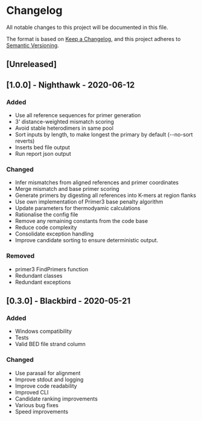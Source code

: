 # Changelog
All notable changes to this project will be documented in this file.

The format is based on [Keep a Changelog](https://keepachangelog.com/en/1.0.0/),
and this project adheres to [Semantic Versioning](https://semver.org/spec/v2.0.0.html).

## [Unreleased]

## [1.0.0] - Nighthawk - 2020-06-12
### Added
- Use all reference sequences for primer generation
- 3' distance-weighted mismatch scoring
- Avoid stable heterodimers in same pool
- Sort inputs by length, to make longest the primary by default (--no-sort reverts)
- Inserts bed file output
- Run report json output

### Changed
- Infer mismatches from aligned references and primer coordinates
- Merge mismatch and base primer scoring
- Generate primers by digesting all references into K-mers at region flanks
- Use own implementation of Primer3 base penalty algorithm
- Update parameters for thermodyamic calculations
- Rationalise the config file
- Remove any remaining constants from the code base
- Reduce code complexity
- Consolidate exception handling
- Improve candidate sorting to ensure deterministic output.

### Removed
- primer3 FindPrimers function
- Redundant classes
- Redundant exceptions

## [0.3.0] - Blackbird - 2020-05-21
### Added
- Windows compatibility
- Tests
- Valid BED file strand column

### Changed
- Use parasail for alignment
- Improve stdout and logging
- Improve code readability
- Improved CLI
- Candidate ranking improvements
- Various bug fixes
- Speed improvements










